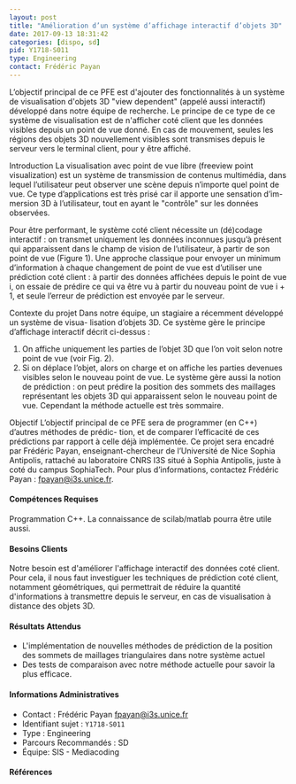```yaml
---
layout: post
title: "Amélioration d’un système d’affichage interactif d’objets 3D"
date: 2017-09-13 18:31:42
categories: [dispo, sd]
pid: Y1718-S011
type: Engineering
contact: Frédéric Payan
---
```

       
L’objectif principal de ce PFE est d'ajouter des fonctionnalités à un système de visualisation d'objets 3D "view dependent" (appelé aussi interactif) développé dans notre équipe de recherche. Le principe de ce type de ce système de visualisation est de n'afficher coté client que les données visibles depuis un point de vue donné. En cas de mouvement, seules les régions des objets 3D nouvellement visibles sont transmises depuis le serveur vers le terminal client, pour y être affiché. 

Introduction 
La visualisation avec point de vue libre (freeview point visualization) est un système de transmission de contenus multimédia, dans lequel l’utilisateur peut observer une scène depuis n’importe quel point de vue. Ce type d’applications est très prisé car il apporte une sensation d’im- mersion 3D à l’utilisateur, tout en ayant le "contrôle" sur les données observées.

Pour être performant, le système coté client nécessite un (dé)codage interactif : on transmet uniquement les données inconnues jusqu’à présent qui apparaissent dans le champ de vision de l’utilisateur, à partir de son point de vue (Figure 1).
Une approche classique pour envoyer un minimum d’information à chaque changement de point de vue est d’utiliser une prédiction coté client : à partir des données affichées depuis le point de vue i, on essaie de prédire ce qui va être vu à partir du nouveau point de vue i + 1, et seule l’erreur de prédiction est envoyée par le serveur.

Contexte du projet
Dans notre équipe, un stagiaire a récemment développé un système de visua- lisation d’objets 3D. Ce système gère le principe d’affichage interactif décrit ci-dessus :
1.	On affiche uniquement les parties de l’objet 3D que l’on voit selon notre point de vue (voir Fig. 2).
2.	Si on déplace l’objet, alors on charge et on affiche les parties devenues visibles selon le nouveau point de vue.
Le système gère aussi la notion de prédiction : on peut prédire la position des sommets des maillages représentant les objets 3D qui apparaissent selon le nouveau point de vue. Cependant la méthode actuelle est très sommaire.

Objectif 
L’objectif principal de ce PFE sera de programmer (en C++) d’autres méthodes de prédic- tion, et de comparer l’efficacité de ces prédictions par rapport à celle déjà implémentée.
 Ce projet sera encadré par Frédéric Payan, enseignant-chercheur de l’Université de Nice Sophia Antipolis, rattaché au laboratoire CNRS I3S situé à Sophia Antipolis, juste à coté du campus SophiaTech. Pour plus d’informations, contactez Frédéric Payan : fpayan@i3s.unice.fr.



#### Compétences Requises
Programmation C++. La connaissance de scilab/matlab pourra être utile aussi. 


#### Besoins Clients
Notre besoin est d'améliorer l'affichage interactif des données coté client. Pour cela, il nous faut investiguer les techniques de prédiction coté client, notamment géométriques, qui permettrait de réduire la quantité d'informations à transmettre depuis le serveur, en cas de visualisation à distance des objets 3D. 


#### Résultats Attendus
- L'implémentation de nouvelles méthodes de prédiction de la position des sommets de maillages triangulaires dans notre système actuel
- Des tests de comparaison avec notre méthode actuelle pour savoir la plus efficace.  
     

#### Informations Administratives
  * Contact : Frédéric Payan <fpayan@i3s.unice.fr>
  * Identifiant sujet : `Y1718-S011`
  * Type : Engineering
  * Parcours Recommandés : SD
  * Équipe: SIS - Mediacoding

#### Références


       
     